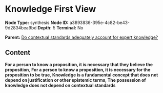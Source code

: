 # Knowledge First View

**Node Type:** synthesis
**Node ID:** a3893836-395e-4c82-be43-9d2834bea9bd
**Depth:** 5
**Terminal:** No

**Parent:** [Do contextual standards adequately account for expert knowledge?](do-contextual-standards-adequately-account-for-expert-knowledge-antithesis-0d594563-e5ff-42a5-892e-76910faa461e.md)

## Content

**For a person to know a proposition, it is necessary that they believe the proposition**, **For a person to know a proposition, it is necessary for the proposition to be true**, **Knowledge is a fundamental concept that does not depend on justification or other epistemic terms**, **The possession of knowledge does not depend on contextual standards**
